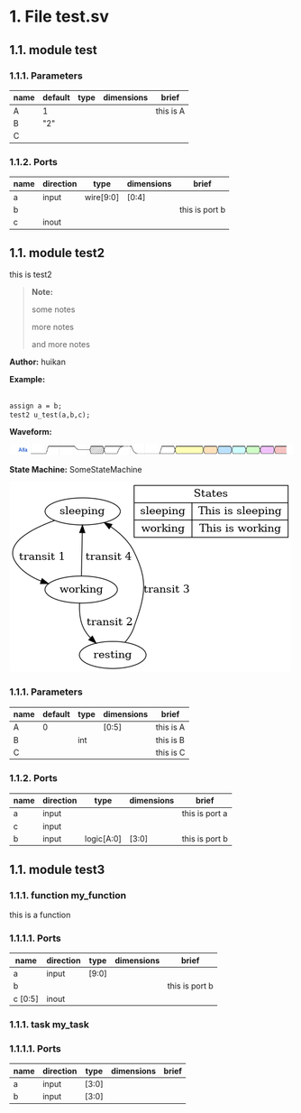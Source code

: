 # 1. File test.sv

## 1.1. module test

### 1.1.1. Parameters

| name | default | type | dimensions | brief |
| ---- | ------- | ---- | ---------- | ----- |
| A | 1 |  |  | this is A |
| B | "2" |  |  |  |
| C |  |  |  |  |

### 1.1.2. Ports

| name | direction | type | dimensions | brief |
| ---- | --------- | ---- | ---------- | ----- |
| a | input | wire[9:0] | [0:4] |  |
| b |  |  |  |  this is port b |
| c | inout |  |  |  |

## 1.1. module test2

this is test2

> **Note:**
>
> some notes
>
> more notes
>
> and more notes
>

**Author:** huikan

**Example:** 
```

assign a = b;
test2 u_test(a,b,c);
```

**Waveform:** 

 ![wave](docgen_wave_11103022529399375368.png)

**State Machine:** SomeStateMachine

 ![fsm](docgen_fsm_12073188082405142815.png)

### 1.1.1. Parameters

| name | default | type | dimensions | brief |
| ---- | ------- | ---- | ---------- | ----- |
| A | 0 |  | [0:5] | this is A |
| B |  | int |  | this is B  |
| C |  |  |  |  this is C |

### 1.1.2. Ports

| name | direction | type | dimensions | brief |
| ---- | --------- | ---- | ---------- | ----- |
| a | input |  |  | this is port a |
| c | input |  |  |  |
| b | input | logic[A:0] | [3:0] |  this is port b |

## 1.1. module test3

### 1.1.1. function my_function

this is a function

### 1.1.1.1. Ports

| name | direction | type | dimensions | brief |
| ---- | --------- | ---- | ---------- | ----- |
| a | input | [9:0] |  |  |
| b |  |  |  |  this is port b |
| c [0:5] | inout |  |  |  |

### 1.1.1. task my_task

### 1.1.1.1. Ports

| name | direction | type | dimensions | brief |
| ---- | --------- | ---- | ---------- | ----- |
| a | input | [3:0] |  |  |
| b | input | [3:0] |  |  |

